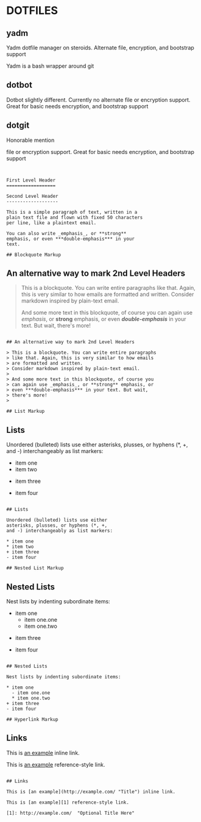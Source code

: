 DOTFILES
==================

yadm
-------------------

Yadm dotfile manager on steroids. Alternate file,
encryption, and bootstrap support

Yadm is a bash wrapper around git


dotbot
-------------------

Dotbot slightly different. Currently no alternate
file or encryption support. Great for basic needs
encryption, and bootstrap support

dotgit
-------------------

Honorable mention 

file or encryption support. Great for basic needs
encryption, and bootstrap support


~~~


First Level Header
==================

Second Level Header
-------------------

This is a simple paragraph of text, written in a
plain text file and flown with fixed 50 characters
per line, like a plaintext email.

You can also write _emphasis_, or **strong**
emphasis, or even ***double-emphasis*** in your
text.

## Blockquote Markup

~~~
## An alternative way to mark 2nd Level Headers

> This is a blockquote. You can write entire paragraphs
> like that. Again, this is very similar to how emails
> are formatted and written.
> Consider markdown inspired by plain-text email.
>
> And some more text in this blockquote, of course you
> can again use _emphasis_, or **strong** emphasis, or
> even ***double-emphasis*** in your text. But wait,
> there's more!
>
~~~

## An alternative way to mark 2nd Level Headers

> This is a blockquote. You can write entire paragraphs
> like that. Again, this is very similar to how emails
> are formatted and written.
> Consider markdown inspired by plain-text email.
>
> And some more text in this blockquote, of course you
> can again use _emphasis_, or **strong** emphasis, or
> even ***double-emphasis*** in your text. But wait,
> there's more!
>

## List Markup

~~~
## Lists

Unordered (bulleted) lists use either
asterisks, plusses, or hyphens (*, +,
and -) interchangeably as list markers:

* item one
* item two
+ item three
- item four
~~~

## Lists

Unordered (bulleted) lists use either
asterisks, plusses, or hyphens (*, +,
and -) interchangeably as list markers:

* item one
* item two
+ item three
- item four

## Nested List Markup

~~~
## Nested Lists

Nest lists by indenting subordinate items:

* item one
  - item one.one
  * item one.two
+ item three
- item four
~~~

## Nested Lists

Nest lists by indenting subordinate items:

* item one
  - item one.one
  * item one.two
+ item three
- item four

## Hyperlink Markup

~~~
## Links

This is [an example](http://example.com/ "Title") inline link.

This is [an example][1] reference-style link.

[1]: http://example.com/  "Optional Title Here"
~~~

## Links

This is [an example](http://example.com/ "Title") inline link.

This is [an example][1] reference-style link.

[1]: http://example.com/  "Optional Title Here"
